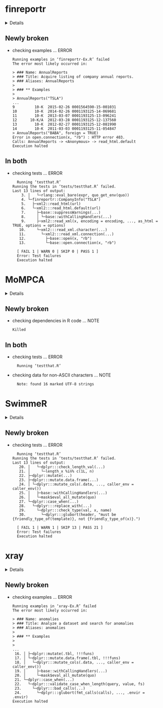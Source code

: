 # finreportr

<details>

* Version: 1.0.2
* GitHub: https://github.com/sewardlee337/finreportr
* Source code: https://github.com/cran/finreportr
* Date/Publication: 2020-06-13 06:10:02 UTC
* Number of recursive dependencies: 57

Run `cloud_details(, "finreportr")` for more info

</details>

## Newly broken

*   checking examples ... ERROR
    ```
    Running examples in ‘finreportr-Ex.R’ failed
    The error most likely occurred in:
    
    > ### Name: AnnualReports
    > ### Title: Acquire listing of company annual reports.
    > ### Aliases: AnnualReports
    > 
    > ### ** Examples
    > 
    > AnnualReports("TSLA")
    ...
    9         10-K  2015-02-26 0001564590-15-001031
    10        10-K  2014-02-26 0001193125-14-069681
    11        10-K  2013-03-07 0001193125-13-096241
    12      10-K/A  2012-03-28 0001193125-12-137560
    13        10-K  2012-02-27 0001193125-12-081990
    14        10-K  2011-03-03 0001193125-11-054847
    > AnnualReports("BABA", foreign = TRUE)
    Error in open.connection(x, "rb") : HTTP error 403.
    Calls: AnnualReports -> <Anonymous> -> read_html.default
    Execution halted
    ```

## In both

*   checking tests ... ERROR
    ```
      Running ‘testthat.R’
    Running the tests in ‘tests/testthat.R’ failed.
    Last 13 lines of output:
        3. │   └─rlang::eval_bare(expr, quo_get_env(quo))
        4. └─finreportr::CompanyInfo("TSLA")
        5.   ├─xml2::read_html(url)
        6.   └─xml2:::read_html.default(url)
        7.     ├─base::suppressWarnings(...)
        8.     │ └─base::withCallingHandlers(...)
        9.     ├─xml2::read_xml(x, encoding = encoding, ..., as_html = TRUE, options = options)
       10.     └─xml2:::read_xml.character(...)
       11.       └─xml2:::read_xml.connection(...)
       12.         ├─base::open(x, "rb")
       13.         └─base::open.connection(x, "rb")
      
      [ FAIL 1 | WARN 0 | SKIP 0 | PASS 1 ]
      Error: Test failures
      Execution halted
    ```

# MoMPCA

<details>

* Version: 1.0.1
* GitHub: NA
* Source code: https://github.com/cran/MoMPCA
* Date/Publication: 2021-01-21 13:10:03 UTC
* Number of recursive dependencies: 82

Run `cloud_details(, "MoMPCA")` for more info

</details>

## Newly broken

*   checking dependencies in R code ... NOTE
    ```
    Killed
    ```

## In both

*   checking tests ... ERROR
    ```
      Running ‘testthat.R’
    ```

*   checking data for non-ASCII characters ... NOTE
    ```
      Note: found 16 marked UTF-8 strings
    ```

# SwimmeR

<details>

* Version: 0.10.0
* GitHub: NA
* Source code: https://github.com/cran/SwimmeR
* Date/Publication: 2021-06-02 15:30:02 UTC
* Number of recursive dependencies: 63

Run `cloud_details(, "SwimmeR")` for more info

</details>

## Newly broken

*   checking tests ... ERROR
    ```
      Running ‘testthat.R’
    Running the tests in ‘tests/testthat.R’ failed.
    Last 13 lines of output:
       20. │   └─dplyr:::check_length_val(...)
       21. │     └─length_x %in% c(1L, n)
       22. ├─dplyr::mutate(...)
       23. ├─dplyr:::mutate.data.frame(...)
       24. │ └─dplyr:::mutate_cols(.data, ..., caller_env = caller_env())
       25. │   ├─base::withCallingHandlers(...)
       26. │   └─mask$eval_all_mutate(quo)
       27. └─dplyr::case_when(...)
       28.   └─dplyr:::replace_with(...)
       29.     └─dplyr:::check_type(val, x, name)
       30.       └─dplyr:::glubort(header, "must be {friendly_type_of(template)}, not {friendly_type_of(x)}.")
      
      [ FAIL 1 | WARN 1 | SKIP 13 | PASS 21 ]
      Error: Test failures
      Execution halted
    ```

# xray

<details>

* Version: 0.2
* GitHub: https://github.com/sicarul/xray
* Source code: https://github.com/cran/xray
* Date/Publication: 2017-12-08 05:15:59 UTC
* Number of recursive dependencies: 40

Run `cloud_details(, "xray")` for more info

</details>

## Newly broken

*   checking examples ... ERROR
    ```
    Running examples in ‘xray-Ex.R’ failed
    The error most likely occurred in:
    
    > ### Name: anomalies
    > ### Title: Analyze a dataset and search for anomalies
    > ### Aliases: anomalies
    > 
    > ### ** Examples
    > 
    > 
    ...
     16. │ ├─dplyr::mutate(.tbl, !!!funs)
     17. │ └─dplyr:::mutate.data.frame(.tbl, !!!funs)
     18. │   └─dplyr:::mutate_cols(.data, ..., caller_env = caller_env())
     19. │     ├─base::withCallingHandlers(...)
     20. │     └─mask$eval_all_mutate(quo)
     21. └─dplyr::case_when(...)
     22.   └─dplyr:::validate_case_when_length(query, value, fs)
     23.     └─dplyr:::bad_calls(...)
     24.       └─dplyr:::glubort(fmt_calls(calls), ..., .envir = .envir)
    Execution halted
    ```

